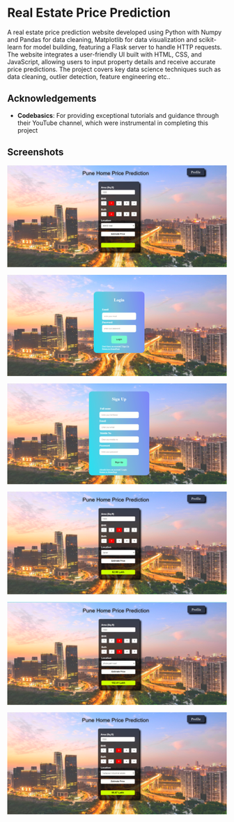 # Real Estate Price Prediction

 A real estate price prediction website developed using Python with Numpy and Pandas for data cleaning, Matplotlib for data visualization and scikit-learn for model building, featuring a Flask server to handle HTTP requests. The website integrates a user-friendly UI built with HTML, CSS, and JavaScript, allowing users to input property details and receive accurate price predictions. The project covers key data science techniques such as data cleaning, outlier detection, feature engineering etc..

## Acknowledgements

-  **Codebasics**: For providing exceptional tutorials and guidance through their YouTube channel, which were instrumental in completing this project


## Screenshots

![Screenshot1](https://github.com/ApuravDivekar2032/Real-Estate-Price-Prediction/blob/main/Screenshot%20(665).png)

![Screenshot2](https://github.com/ApuravDivekar2032/Real-Estate-Price-Prediction/blob/main/Screenshot%20(666).png)

![Screenshot3](https://github.com/ApuravDivekar2032/Real-Estate-Price-Prediction/blob/main/Screenshot%20(667).png)


![Screenshot4](https://github.com/ApuravDivekar2032/Real-Estate-Price-Prediction/blob/main/Screenshot%20(668).png)

![Screenshot5](https://github.com/ApuravDivekar2032/Real-Estate-Price-Prediction/blob/main/Screenshot%20(669).png)

![Screenshot6](https://github.com/ApuravDivekar2032/Real-Estate-Price-Prediction/blob/main/Screenshot%20(671).png)
